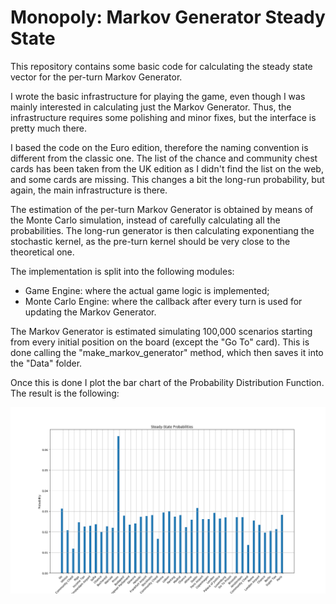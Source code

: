 # Monopoly: Markov Generator Steady State
This repository contains some basic code for calculating the steady state vector for the per-turn Markov Generator.

I wrote the basic infrastructure for playing the game, even though I was mainly interested in calculating just the Markov Generator. 
Thus, the infrastructure requires some polishing and minor fixes, but the interface is pretty much there.

I based the code on the Euro edition, therefore the naming convention is different from the classic one. The list of the chance and 
community chest cards has been taken from the UK edition as I didn't find the list on the web, and some cards are missing. This changes
a bit the long-run probability, but again, the main infrastructure is there.

The estimation of the per-turn Markov Generator is obtained by means of the Monte Carlo simulation, instead of carefully calculating all the probabilities.
The long-run generator is then calculating exponentiang the stochastic kernel, as the pre-turn kernel should be very close to the theoretical one.

The implementation is split into the following modules:
- Game Engine: where the actual game logic is implemented;
- Monte Carlo Engine: where the callback after every turn is used for updating the Markov Generator.

The Markov Generator is estimated simulating 100,000 scenarios starting from every initial position on the board (except the "Go To" card).
This is done calling the "make_markov_generator" method, which then saves it into the "Data" folder.

Once this is done I plot the bar chart of the Probability Distribution Function. The result is the following:

<p align="center">
  <img src="https://raw.githubusercontent.com/pmontalb/MonopolyMarkovChain/master/Data/steadyStateProbabilities.png">
</p>
